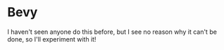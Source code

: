 # Bevy

I haven't seen anyone do this before, but I see no reason why it can't be done, so I'll experiment with it!
